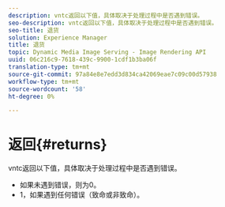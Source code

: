 ```yaml
---
description: vntc返回以下值，具体取决于处理过程中是否遇到错误。
seo-description: vntc返回以下值，具体取决于处理过程中是否遇到错误。
seo-title: 退货
solution: Experience Manager
title: 退货
topic: Dynamic Media Image Serving - Image Rendering API
uuid: 06c216c9-7618-439c-9900-1cdf1b3ba06f
translation-type: tm+mt
source-git-commit: 97a84e8e7edd3d834ca42069eae7c09c00d57938
workflow-type: tm+mt
source-wordcount: '58'
ht-degree: 0%

---
```



# 返回{#returns}

vntc返回以下值，具体取决于处理过程中是否遇到错误。

* 如果未遇到错误，则为0。
* 1，如果遇到任何错误（致命或非致命）。

